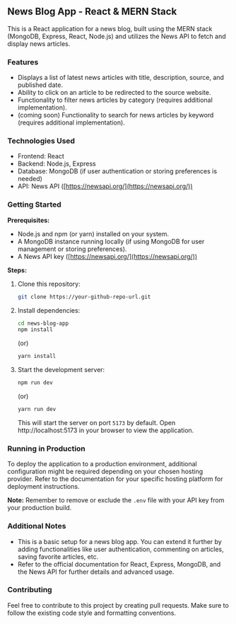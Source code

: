 ## News Blog App - React & MERN Stack

This is a React application for a news blog, built using the MERN stack (MongoDB, Express, React, Node.js) and utilizes the News API to fetch and display news articles.

### Features

- Displays a list of latest news articles with title, description, source, and published date.
- Ability to click on an article to be redirected to the source website.
- Functionality to filter news articles by category (requires additional implementation).
- (coming soon) Functionality to search for news articles by keyword (requires additional implementation).

### Technologies Used

- Frontend: React
- Backend: Node.js, Express
- Database: MongoDB (if user authentication or storing preferences is needed)
- API: News API ([https://newsapi.org/](https://newsapi.org/))

### Getting Started

**Prerequisites:**

- Node.js and npm (or yarn) installed on your system.
- A MongoDB instance running locally (if using MongoDB for user management or storing preferences).
- A News API key ([https://newsapi.org/](https://newsapi.org/))

**Steps:**

1. Clone this repository:

   ```bash
   git clone https://your-github-repo-url.git
   ```

2. Install dependencies:

   ```bash
   cd news-blog-app
   npm install
   ```

   (or)

   ```bash
   yarn install
   ```

3. Start the development server:

   ```bash
   npm run dev
   ```

   (or)

   ```bash
   yarn run dev
   ```

   This will start the server on port `5173` by default. Open http://localhost:5173 in your browser to view the application.

### Running in Production

To deploy the application to a production environment, additional configuration might be required depending on your chosen hosting provider. Refer to the documentation for your specific hosting platform for deployment instructions.

**Note:** Remember to remove or exclude the `.env` file with your API key from your production build.

### Additional Notes

- This is a basic setup for a news blog app. You can extend it further by adding functionalities like user authentication, commenting on articles, saving favorite articles, etc.
- Refer to the official documentation for React, Express, MongoDB, and the News API for further details and advanced usage.

### Contributing

Feel free to contribute to this project by creating pull requests. Make sure to follow the existing code style and formatting conventions.
